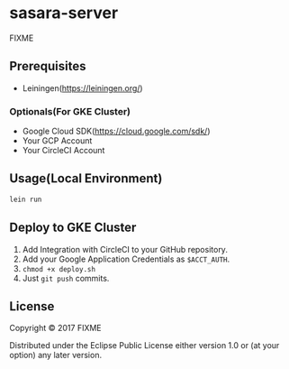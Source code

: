 # sasara-server

FIXME

## Prerequisites

- Leiningen(https://leiningen.org/)

### Optionals(For GKE Cluster)

- Google Cloud SDK(https://cloud.google.com/sdk/)
- Your GCP Account
- Your CircleCI Account

## Usage(Local Environment)

```sh
lein run
```

## Deploy to GKE Cluster

1. Add Integration with CircleCI to your GitHub repository.
2. Add your Google Application Credentials as `$ACCT_AUTH`.
3. `chmod +x deploy.sh`
4. Just `git push` commits.

## License

Copyright © 2017 FIXME

Distributed under the Eclipse Public License either version 1.0 or (at
your option) any later version.
